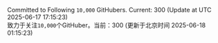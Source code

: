 Committed to Following `10,000` GitHubers. Current: <!-- FOLLOWING_COUNT -->300<!-- FOLLOWING_COUNT --> (Update at UTC <!-- LAST_UPDATED -->2025-06-17 17:15:23<!-- LAST_UPDATED -->)<br>
致力于关注`10,000`个GitHuber。当前：<!-- FOLLOWING_COUNT -->300<!-- FOLLOWING_COUNT --> (更新于北京时间 <!-- LAST_UPDATED_CST -->2025-06-18 01:15:23<!-- LAST_UPDATED_CST -->)
